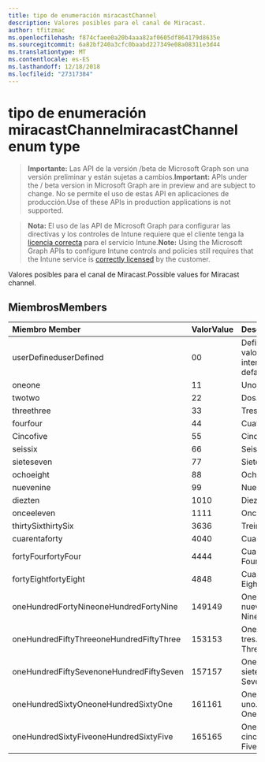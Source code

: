 ```yaml
---
title: tipo de enumeración miracastChannel
description: Valores posibles para el canal de Miracast.
author: tfitzmac
ms.openlocfilehash: f874cfaee0a20b4aaa82af0605df864179d8635e
ms.sourcegitcommit: 6a82bf240a3cfc0baabd227349e08a08311e3d44
ms.translationtype: MT
ms.contentlocale: es-ES
ms.lasthandoff: 12/18/2018
ms.locfileid: "27317384"
---
```

# <a name="miracastchannel-enum-type"></a><span data-ttu-id="0d21f-103">tipo de enumeración miracastChannel</span><span class="sxs-lookup"><span data-stu-id="0d21f-103">miracastChannel enum type</span></span>

> <span data-ttu-id="0d21f-104">**Importante:** Las API de la versión /beta de Microsoft Graph son una versión preliminar y están sujetas a cambios.</span><span class="sxs-lookup"><span data-stu-id="0d21f-104">**Important:** APIs under the / beta version in Microsoft Graph are in preview and are subject to change.</span></span> <span data-ttu-id="0d21f-105">No se permite el uso de estas API en aplicaciones de producción.</span><span class="sxs-lookup"><span data-stu-id="0d21f-105">Use of these APIs in production applications is not supported.</span></span>

> <span data-ttu-id="0d21f-106">**Nota:** El uso de las API de Microsoft Graph para configurar las directivas y los controles de Intune requiere que el cliente tenga la [licencia correcta](https://go.microsoft.com/fwlink/?linkid=839381) para el servicio Intune.</span><span class="sxs-lookup"><span data-stu-id="0d21f-106">**Note:** Using the Microsoft Graph APIs to configure Intune controls and policies still requires that the Intune service is [correctly licensed](https://go.microsoft.com/fwlink/?linkid=839381) by the customer.</span></span>

<span data-ttu-id="0d21f-107">Valores posibles para el canal de Miracast.</span><span class="sxs-lookup"><span data-stu-id="0d21f-107">Possible values for Miracast channel.</span></span>
## <a name="members"></a><span data-ttu-id="0d21f-108">Miembros</span><span class="sxs-lookup"><span data-stu-id="0d21f-108">Members</span></span>
|<span data-ttu-id="0d21f-109">Miembro	</span><span class="sxs-lookup"><span data-stu-id="0d21f-109">Member</span></span>|<span data-ttu-id="0d21f-110">Valor</span><span class="sxs-lookup"><span data-stu-id="0d21f-110">Value</span></span>|<span data-ttu-id="0d21f-111">Descripción</span><span class="sxs-lookup"><span data-stu-id="0d21f-111">Description</span></span>|
|:---|:---|:---|
|<span data-ttu-id="0d21f-112">userDefined</span><span class="sxs-lookup"><span data-stu-id="0d21f-112">userDefined</span></span>|<span data-ttu-id="0d21f-113">0</span><span class="sxs-lookup"><span data-stu-id="0d21f-113">0</span></span>|<span data-ttu-id="0d21f-114">Definido por el usuario, valor predeterminado, sin intención.</span><span class="sxs-lookup"><span data-stu-id="0d21f-114">User Defined, default value, no intent.</span></span>|
|<span data-ttu-id="0d21f-115">one</span><span class="sxs-lookup"><span data-stu-id="0d21f-115">one</span></span>|<span data-ttu-id="0d21f-116">1</span><span class="sxs-lookup"><span data-stu-id="0d21f-116">1</span></span>|<span data-ttu-id="0d21f-117">Uno.</span><span class="sxs-lookup"><span data-stu-id="0d21f-117">One.</span></span>|
|<span data-ttu-id="0d21f-118">two</span><span class="sxs-lookup"><span data-stu-id="0d21f-118">two</span></span>|<span data-ttu-id="0d21f-119">2</span><span class="sxs-lookup"><span data-stu-id="0d21f-119">2</span></span>|<span data-ttu-id="0d21f-120">Dos.</span><span class="sxs-lookup"><span data-stu-id="0d21f-120">Two.</span></span>|
|<span data-ttu-id="0d21f-121">three</span><span class="sxs-lookup"><span data-stu-id="0d21f-121">three</span></span>|<span data-ttu-id="0d21f-122">3</span><span class="sxs-lookup"><span data-stu-id="0d21f-122">3</span></span>|<span data-ttu-id="0d21f-123">Tres.</span><span class="sxs-lookup"><span data-stu-id="0d21f-123">Three.</span></span>|
|<span data-ttu-id="0d21f-124">four</span><span class="sxs-lookup"><span data-stu-id="0d21f-124">four</span></span>|<span data-ttu-id="0d21f-125">4</span><span class="sxs-lookup"><span data-stu-id="0d21f-125">4</span></span>|<span data-ttu-id="0d21f-126">Cuatro.</span><span class="sxs-lookup"><span data-stu-id="0d21f-126">Four.</span></span>|
|<span data-ttu-id="0d21f-127">Cinco</span><span class="sxs-lookup"><span data-stu-id="0d21f-127">five</span></span>|<span data-ttu-id="0d21f-128">5</span><span class="sxs-lookup"><span data-stu-id="0d21f-128">5</span></span>|<span data-ttu-id="0d21f-129">Cinco.</span><span class="sxs-lookup"><span data-stu-id="0d21f-129">Five.</span></span>|
|<span data-ttu-id="0d21f-130">seis</span><span class="sxs-lookup"><span data-stu-id="0d21f-130">six</span></span>|<span data-ttu-id="0d21f-131">6</span><span class="sxs-lookup"><span data-stu-id="0d21f-131">6</span></span>|<span data-ttu-id="0d21f-132">Seis.</span><span class="sxs-lookup"><span data-stu-id="0d21f-132">Six.</span></span>|
|<span data-ttu-id="0d21f-133">siete</span><span class="sxs-lookup"><span data-stu-id="0d21f-133">seven</span></span>|<span data-ttu-id="0d21f-134">7</span><span class="sxs-lookup"><span data-stu-id="0d21f-134">7</span></span>|<span data-ttu-id="0d21f-135">Siete.</span><span class="sxs-lookup"><span data-stu-id="0d21f-135">Seven.</span></span>|
|<span data-ttu-id="0d21f-136">ocho</span><span class="sxs-lookup"><span data-stu-id="0d21f-136">eight</span></span>|<span data-ttu-id="0d21f-137">8</span><span class="sxs-lookup"><span data-stu-id="0d21f-137">8</span></span>|<span data-ttu-id="0d21f-138">Ocho.</span><span class="sxs-lookup"><span data-stu-id="0d21f-138">Eight.</span></span>|
|<span data-ttu-id="0d21f-139">nueve</span><span class="sxs-lookup"><span data-stu-id="0d21f-139">nine</span></span>|<span data-ttu-id="0d21f-140">9</span><span class="sxs-lookup"><span data-stu-id="0d21f-140">9</span></span>|<span data-ttu-id="0d21f-141">Nueve.</span><span class="sxs-lookup"><span data-stu-id="0d21f-141">Nine.</span></span>|
|<span data-ttu-id="0d21f-142">diez</span><span class="sxs-lookup"><span data-stu-id="0d21f-142">ten</span></span>|<span data-ttu-id="0d21f-143">10</span><span class="sxs-lookup"><span data-stu-id="0d21f-143">10</span></span>|<span data-ttu-id="0d21f-144">Diez.</span><span class="sxs-lookup"><span data-stu-id="0d21f-144">Ten.</span></span>|
|<span data-ttu-id="0d21f-145">once</span><span class="sxs-lookup"><span data-stu-id="0d21f-145">eleven</span></span>|<span data-ttu-id="0d21f-146">11</span><span class="sxs-lookup"><span data-stu-id="0d21f-146">11</span></span>|<span data-ttu-id="0d21f-147">Once.</span><span class="sxs-lookup"><span data-stu-id="0d21f-147">Eleven.</span></span>|
|<span data-ttu-id="0d21f-148">thirtySix</span><span class="sxs-lookup"><span data-stu-id="0d21f-148">thirtySix</span></span>|<span data-ttu-id="0d21f-149">36</span><span class="sxs-lookup"><span data-stu-id="0d21f-149">36</span></span>|<span data-ttu-id="0d21f-150">Treinta y seis.</span><span class="sxs-lookup"><span data-stu-id="0d21f-150">Thirty-Six.</span></span>|
|<span data-ttu-id="0d21f-151">cuarenta</span><span class="sxs-lookup"><span data-stu-id="0d21f-151">forty</span></span>|<span data-ttu-id="0d21f-152">40</span><span class="sxs-lookup"><span data-stu-id="0d21f-152">40</span></span>|<span data-ttu-id="0d21f-153">Cuarenta.</span><span class="sxs-lookup"><span data-stu-id="0d21f-153">Forty.</span></span>|
|<span data-ttu-id="0d21f-154">fortyFour</span><span class="sxs-lookup"><span data-stu-id="0d21f-154">fortyFour</span></span>|<span data-ttu-id="0d21f-155">44</span><span class="sxs-lookup"><span data-stu-id="0d21f-155">44</span></span>|<span data-ttu-id="0d21f-156">Cuarenta y cuatro.</span><span class="sxs-lookup"><span data-stu-id="0d21f-156">Forty-Four.</span></span>|
|<span data-ttu-id="0d21f-157">fortyEight</span><span class="sxs-lookup"><span data-stu-id="0d21f-157">fortyEight</span></span>|<span data-ttu-id="0d21f-158">48</span><span class="sxs-lookup"><span data-stu-id="0d21f-158">48</span></span>|<span data-ttu-id="0d21f-159">Cuarenta y ocho.</span><span class="sxs-lookup"><span data-stu-id="0d21f-159">Forty-Eight.</span></span>|
|<span data-ttu-id="0d21f-160">oneHundredFortyNine</span><span class="sxs-lookup"><span data-stu-id="0d21f-160">oneHundredFortyNine</span></span>|<span data-ttu-id="0d21f-161">149</span><span class="sxs-lookup"><span data-stu-id="0d21f-161">149</span></span>|<span data-ttu-id="0d21f-162">OneHundredForty y nueve.</span><span class="sxs-lookup"><span data-stu-id="0d21f-162">OneHundredForty-Nine.</span></span>|
|<span data-ttu-id="0d21f-163">oneHundredFiftyThree</span><span class="sxs-lookup"><span data-stu-id="0d21f-163">oneHundredFiftyThree</span></span>|<span data-ttu-id="0d21f-164">153</span><span class="sxs-lookup"><span data-stu-id="0d21f-164">153</span></span>|<span data-ttu-id="0d21f-165">OneHundredFifty-tres.</span><span class="sxs-lookup"><span data-stu-id="0d21f-165">OneHundredFifty-Three.</span></span>|
|<span data-ttu-id="0d21f-166">oneHundredFiftySeven</span><span class="sxs-lookup"><span data-stu-id="0d21f-166">oneHundredFiftySeven</span></span>|<span data-ttu-id="0d21f-167">157</span><span class="sxs-lookup"><span data-stu-id="0d21f-167">157</span></span>|<span data-ttu-id="0d21f-168">OneHundredFifty-siete.</span><span class="sxs-lookup"><span data-stu-id="0d21f-168">OneHundredFifty-Seven.</span></span>|
|<span data-ttu-id="0d21f-169">oneHundredSixtyOne</span><span class="sxs-lookup"><span data-stu-id="0d21f-169">oneHundredSixtyOne</span></span>|<span data-ttu-id="0d21f-170">161</span><span class="sxs-lookup"><span data-stu-id="0d21f-170">161</span></span>|<span data-ttu-id="0d21f-171">OneHundredSixty-uno.</span><span class="sxs-lookup"><span data-stu-id="0d21f-171">OneHundredSixty-One.</span></span>|
|<span data-ttu-id="0d21f-172">oneHundredSixtyFive</span><span class="sxs-lookup"><span data-stu-id="0d21f-172">oneHundredSixtyFive</span></span>|<span data-ttu-id="0d21f-173">165</span><span class="sxs-lookup"><span data-stu-id="0d21f-173">165</span></span>|<span data-ttu-id="0d21f-174">OneHundredSixty-cinco.</span><span class="sxs-lookup"><span data-stu-id="0d21f-174">OneHundredSixty-Five.</span></span>|





